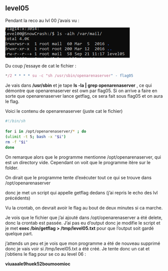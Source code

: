 ## level05
    
Pendant la reco au lvl 00 j’avais vu :

![Untitled](./screenshots/Untitled%206.png)

Du coup j’essaye de cat le fichier :

```jsx
*/2 * * * * su -c "sh /usr/sbin/openarenaserver" - flag05
```

Je vais dans **/usr/sbin** et je tape **ls -la | grep openarenaserver** , ce qui  démontre que openarenaserver est own par flag05. Si on arrive a faire en sorte que openarenaserver lance getflag, ce sera fait sous flag05 et on aura le flag.

Voici le contenu de openarenaserver (juste cat le fichier)

```bash
#!/bin/sh

for i in /opt/openarenaserver/* ; do
(ulimit -t 5; bash -x "$i")
rm -f "$i"                                                                                                   
done
```

On remarque alors que le programme mentionne /opt/openarenaserver, qui est un directory vide. Cependant on voit que le programme itère sur le folder.

On dirait que le programme tente d’exécuter tout ce qui se trouve dans /opt/openarenaserver

donc je met un script qui appelle getflag dedans (j’ai repris le echo des lvl précédents)

Vu la crontab, on devrait avoir le flag au bout de deux minutes si ca marche.

Je vois que le fichier que j’ai ajouté dans /opt/openarenaserver a été delete, donc la crontab est passée. J’ai pas eu d’output donc je modifie le script et je met **exec /bin/getflag > /tmp/level05.txt** pour que l’output soit gardé quelque part.

j’attends un peu et je vois que mon programme a été de nouveau supprimé donc je vais voir si /tmp/level05.txt a été créé. Je tente donc un cat et j’obtiens le flag pour se co au level 06 : 

**viuaaale9huek52boumoomioc**
